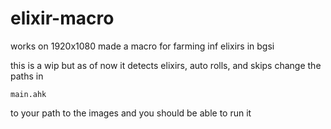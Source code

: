 # elixir-macro
works on 1920x1080
made a macro for farming inf elixirs in bgsi 

this is a wip but as of now it detects elixirs, auto rolls, and skips
change the paths in 
```
main.ahk
```
to your path to the images and you should be able to run it
